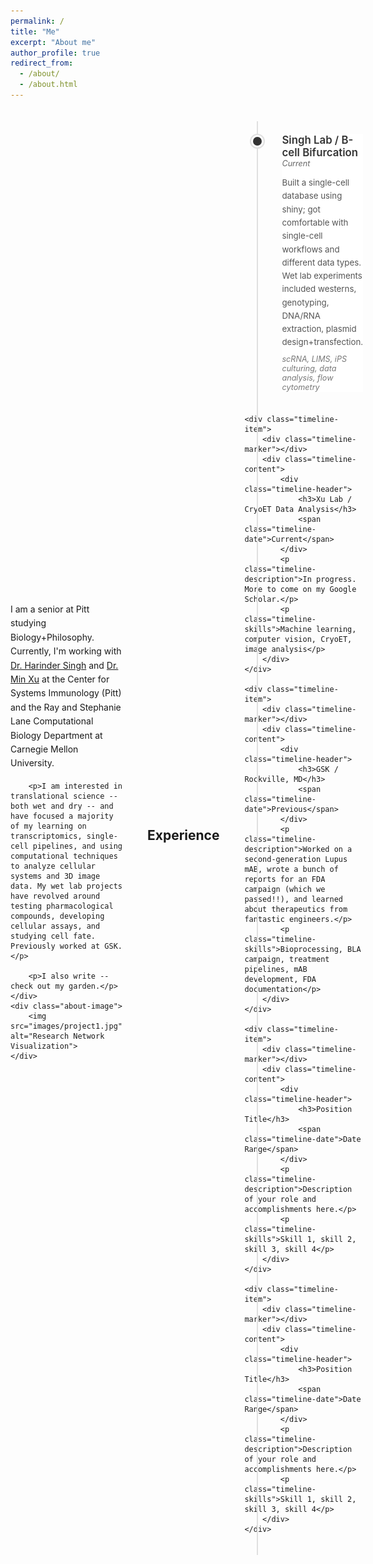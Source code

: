```yaml
---
permalink: /
title: "Me"
excerpt: "About me"
author_profile: true
redirect_from: 
  - /about/
  - /about.html
---
```


<div class="about-me-container">
    <div class="about-text">
        <p>I am a senior at Pitt studying Biology+Philosophy. Currently, I'm working with <a href="https://scholar.google.com/citations?user=lwaeuvkAAAAJ&hl=en">Dr. Harinder Singh</a> and <a href="https://xulabs.github.io/min-xu/">Dr. Min Xu</a> at the Center for Systems Immunology (Pitt) and the Ray and Stephanie Lane Computational Biology Department at Carnegie Mellon University.</p>
        
        <p>I am interested in translational science -- both wet and dry -- and have focused a majority of my learning on transcriptomics, single-cell pipelines, and using computational techniques to analyze cellular systems and 3D image data. My wet lab projects have revolved around testing pharmacological compounds, developing cellular assays, and studying cell fate. Previously worked at GSK.</p>
        
        <p>I also write -- check out my garden.</p>
    </div>
    <div class="about-image">
        <img src="images/project1.jpg" alt="Research Network Visualization">
    </div>
</div>

## Experience

<div class="timeline">
    <div class="timeline-item">
        <div class="timeline-marker"></div>
        <div class="timeline-content">
            <div class="timeline-header">
                <h3>Singh Lab / B-cell Bifurcation</h3>
                <span class="timeline-date">Current</span>
            </div>
            <p class="timeline-description">Built a single-cell database using shiny; got comfortable with single-cell workflows and different data types. Wet lab experiments included westerns, genotyping, DNA/RNA extraction, plasmid design+transfection.</p>
            <p class="timeline-skills">scRNA, LIMS, iPS culturing, data analysis, flow cytometry</p>
        </div>
    </div>

    <div class="timeline-item">
        <div class="timeline-marker"></div>
        <div class="timeline-content">
            <div class="timeline-header">
                <h3>Xu Lab / CryoET Data Analysis</h3>
                <span class="timeline-date">Current</span>
            </div>
            <p class="timeline-description">In progress. More to come on my Google Scholar.</p>
            <p class="timeline-skills">Machine learning, computer vision, CryoET, image analysis</p>
        </div>
    </div>

    <div class="timeline-item">
        <div class="timeline-marker"></div>
        <div class="timeline-content">
            <div class="timeline-header">
                <h3>GSK / Rockville, MD</h3>
                <span class="timeline-date">Previous</span>
            </div>
            <p class="timeline-description">Worked on a second-generation Lupus mAB, wrote a bunch of reports for an FDA campaign (which we passed!!), and learned about therapeutics from fantastic engineers.</p>
            <p class="timeline-skills">Bioprocessing, BLA campaign, treatment pipelines, mAB development, FDA documentation</p>
        </div>
    </div>

    <div class="timeline-item">
        <div class="timeline-marker"></div>
        <div class="timeline-content">
            <div class="timeline-header">
                <h3>Position Title</h3>
                <span class="timeline-date">Date Range</span>
            </div>
            <p class="timeline-description">Description of your role and accomplishments here.</p>
            <p class="timeline-skills">Skill 1, skill 2, skill 3, skill 4</p>
        </div>
    </div>

    <div class="timeline-item">
        <div class="timeline-marker"></div>
        <div class="timeline-content">
            <div class="timeline-header">
                <h3>Position Title</h3>
                <span class="timeline-date">Date Range</span>
            </div>
            <p class="timeline-description">Description of your role and accomplishments here.</p>
            <p class="timeline-skills">Skill 1, skill 2, skill 3, skill 4</p>
        </div>
    </div>
</div>

<style>
/* About Me Container */
.about-me-container {
    display: flex;
    gap: 40px;
    align-items: center;
    margin-bottom: 60px;
}

.about-text {
    flex: 1.5;
}

.about-text p {
    margin-bottom: 1.2em;
    line-height: 1.6;
}

.about-image {
    flex: 1;
    display: flex;
    align-items: center;
    justify-content: center;
}

.about-image img {
    width: 100%;
    height: auto;
    max-width: 350px;
    border-radius: 8px;
}

/* Timeline Styles */
.timeline {
    position: relative;
    padding: 20px 0;
    margin-top: 20px;
}

.timeline::before {
    content: '';
    position: absolute;
    left: 20px;
    top: 0;
    bottom: 0;
    width: 2px;
    background: #e0e0e0;
}

.timeline-item {
    position: relative;
    padding-left: 60px;
    margin-bottom: 35px;
}

.timeline-marker {
    position: absolute;
    left: 14px;
    top: 5px;
    width: 14px;
    height: 14px;
    background: #333;
    border-radius: 50%;
    box-shadow: 0 0 0 3px #fff, 0 0 0 5px #e0e0e0;
}

.timeline-content {
    background: #fff;
    padding: 0;
}

.timeline-header {
    display: flex;
    justify-content: space-between;
    align-items: baseline;
    margin-bottom: 10px;
    flex-wrap: wrap;
}

.timeline-header h3 {
    margin: 0;
    font-size: 1.2em;
    font-weight: 600;
    color: #333;
}

.timeline-date {
    font-size: 0.9em;
    color: #666;
    font-style: italic;
}

.timeline-description {
    color: #555;
    line-height: 1.6;
    margin-bottom: 8px;
    font-size: 0.95em;
}

.timeline-skills {
    color: #777;
    font-style: italic;
    font-size: 0.9em;
    margin: 0;
}

/* Responsive Design */
@media (max-width: 768px) {
    .about-me-container {
        flex-direction: column;
        gap: 30px;
    }
    
    .about-image {
        width: 100%;
    }
    
    .about-image img {
        max-width: 300px;
    }
    
    .timeline::before {
        left: 15px;
    }
    
    .timeline-item {
        padding-left: 45px;
    }
    
    .timeline-marker {
        left: 9px;
        width: 12px;
        height: 12px;
    }
    
    .timeline-header {
        flex-direction: column;
    }
    
    .timeline-date {
        margin-top: 5px;
    }
}</style>
